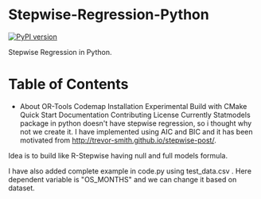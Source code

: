 # Stepwise-Regression-Python


[![PyPI version](https://badge.fury.io/py/stepwisereg.svg)](https://badge.fury.io/py/stepwisereg)

Stepwise Regression in Python.

# Table of Contents

* About OR-Tools
Codemap
Installation
Experimental Build with CMake
Quick Start
Documentation
Contributing
License
Currently Statmodels package in python doesn't have stepwise regression, so i thought why not we create it. I have implemented using AIC and BIC and it has been motivated from http://trevor-smith.github.io/stepwise-post/.

Idea is to build like R-Stepwise having null and full models formula.

I have also added complete example in code.py using test_data.csv . Here dependent variable is "OS_MONTHS" and we can change it based on dataset.
